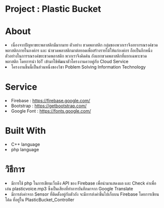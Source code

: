 <h1> Project : Plastic Bucket</h1>

<h1>About</h1>
<li>เนื่องจากปัญหาขยะพลาสติกมีมากมาย ตัวอย่าง ขวดพลาสติก กลุ่มของพวกเราจึงอยากรณรงค์ขวดพลาสติกภายในองค์กร และ นำขวดพลาสติกมาต่อยอดเพื่อสร้างรายได้ให้แก่องค์กร ถือเป็นอีกหนึ่งตัวอย่างในการรณรงค์ขยะขวดพลาสติก พวกเราจึงคิดค้น ถังแยกขวดพลาสติกที่แยกเฉพาะขวดพลาสติก โดยการนำ IoT เข้ามาใช้พัฒนาตัวโครงงานควบคู่กับ Cloud Service</li>

<li>โครงงานชิ้นนี้เป็นส่วนหนึ่งของวิชา Poblem Solving Information Technology</li>

<h1>Service</h1>
<li>Firebase : <a href="https://firebase.google.com/">https://firebase.google.com/</a></li>
<li>Bootstrap : <a href="https://getbootstrap.com/">https://getbootstrap.com/</a></li>
<li>Google Font : <a href="https://fonts.google.com/">https://fonts.google.com/</a></li>

<h1>Built With</h1>
<li>C++ language</li>
<li>php language</li>

<h1>วิธีการ</h1>
<li>มีการใช้ php ในการเขียนเว็บดึง API ของ Firebase เพื่อนำมาแสดงผล และ Check ค่าเพื่อเล่น plasticvoice.mp3 ซึ่งเป็นเสียงที่ทำการบันทึกมาจาก Google Translate</li>
<li>มีการส่งค่าจาก Sensor ที่ติดตั้งอยู่กับตัวถัง จะมีการส่งค่าขึ้นไปเก็บบน Firebase โดยการเขียนโค้ด ที่อยู่ใน PlasticBucket_Controller</li>